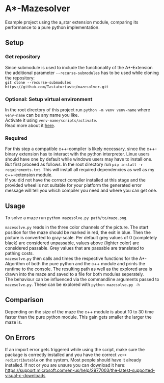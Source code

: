 # A*-Mazesolver
Example project using the a_star extension module, comparing its performance to a pure python implementation.

## Setup
### Get repository
Since submodule is used to include the functionality of the A*-Extension the additional parameter ```--recurse-submodules``` has to be used while cloning the repository:  
```git clone --recurse-submodules https://github.com/Tastaturtaste/mazesolver.git```

### Optional: Setup virtual environment
In the root directory of this project run ```python -m venv venv-name``` where ```venv-name``` can be any name you like.  
Activate it using ```venv-name/scripts/activate```.  
Read more about it [here](https://docs.python.org/3/tutorial/venv.html).

### Required
For this step a compatible c++-compiler is likely necessary, since the c++-binary extension has to interact with the python interpreter. Linux users should have one by default while windows users may have to install one. But first proceed as follows.
In the root directory run ```pip install -r requirements.txt```. This will install all required dependencies as well as my c++-extension module.  
If you did not have the correct compiler installed at this stage and the provided wheel is not suitable for your platform the generated error message will tell you which compiler you need and where you can get one. 

## Usage

To solve a maze run ```python mazesolve.py path/to/maze.png```.

```mazesolve.py``` reads in the three color channels of the picture. The start position for the maze should be marked in red, the exit in blue. Then the picture is converted to gray-scale. Per default grey values of 0 (completely black) are considered unpassable, values above (lighter color) are considered passable. Grey values that are passable are translated to pathing costs.  
```mazesolve.py``` then calls and times the respective functions for the A*-Algorithm of both the pure python and the c++ module and prints the runtime to the console. 
The resulting path as well as the explored area is drawn into the maze and saved to a file for both modules seperately.  
The behaviour can be influenced via the commandline arguments passed to ```mazesolve.py```. 
These can be explored with ```python mazesolve.py -h```  

## Comparison
Depending on the size of the maze the c++ module is about 10 to 30 time faster than the pure python module. This gain gets smaller the larger the maze is. 

## On Errors
If an import error gets triggered while using the script, make sure the package is correctly installed and you have the correct ```vc++ redistributable``` on the system. Most people should have it already installed. If not or you are unsure you can download it here: https://support.microsoft.com/en-us/help/2977003/the-latest-supported-visual-c-downloads